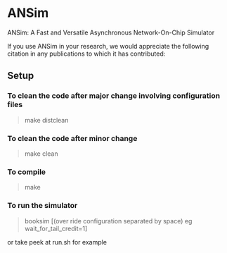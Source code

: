 # ANSim
ANSim: A Fast and Versatile Asynchronous Network-On-Chip Simulator


If you use ANSim in your research, we would appreciate the following citation in any publications to which it has contributed:



## Setup

### To clean the code after major change involving configuration files

> make distclean

### To clean the code after minor change

> make clean

### To compile

> make

### To run the simulator

> booksim <configuration file> [(over ride configuration separated by space) eg wait_for_tail_credit=1]
  
or take peek at run.sh for example
  
